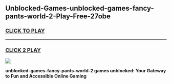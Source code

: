 
## Unblocked-Games-unblocked-games-fancy-pants-world-2-Play-Free-27obe
<h3>
<a href="https://premium76.site?title=unblocked-games-fancy-pants-world-2&ref=20M">CLICK TO PLAY</a></h3>
<hr>

<h3>
<a href="https://premium76.site?title=unblocked-games-fancy-pants-world-2&ref=20M">CLICK 2 PLAY</a>
  
</h3>

<a href="https://premium76.site?title=unblocked-games-fancy-pants-world-2&ref=19M"><img src="https://clearcache.store/games.png"></a>


**unblocked-games-fancy-pants-world-2 games unblocked: Your Gateway to Fun and Accessible Online Gaming**
